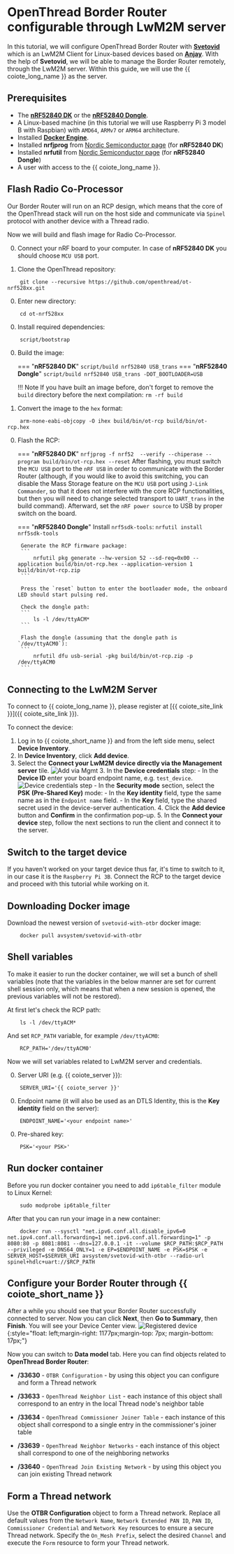 # OpenThread Border Router configurable through LwM2M server

In this tutorial, we will configure OpenThread Border Router with [**Svetovid**](https://github.com/AVSystem/Svetovid-raspberry-client) which is an LwM2M Client for Linux-based devices based on [**Anjay**](https://anjay.io).
With the help of **Svetovid**, we will be able to manage the Border Router remotely, through the LwM2M server. Within this guide, we will use the {{ coiote_long_name }} as the server.

## Prerequisites

- The [**nRF52840 DK**](https://www.nordicsemi.com/Products/Development-hardware/nrf52840-dk) or the [**nRF52840 Dongle**](https://www.nordicsemi.com/Products/Development-hardware/nrf52840-dongle).
- A Linux-based machine (in this tutorial we will use Raspberry Pi 3 model B with Raspbian) with `AMD64`, `ARMv7` or `ARM64` architecture.
- Installed [**Docker Engine**](https://docs.docker.com/engine/install/).
- Installed **nrfjprog** from [Nordic Semiconductor page](https://www.nordicsemi.com/Products/Development-tools/nrf-command-line-tools/download) (for **nRF52840 DK**)
- Installed **nrfutil** from [Nordic Semiconductor page](https://www.nordicsemi.com/Products/Development-tools/nRF-Util) (for **nRF52840 Dongle**)
- A user with access to the {{ coiote_long_name }}.

## Flash Radio Co-Processor

Our Border Router will run on an RCP design, which means that the core of the OpenThread stack will run on the host side and communicate via `Spinel` protocol with another device with a Thread radio.

Now we will build and flash image for Radio Co-Processor.

0. Connect your nRF board to your computer. In case of **nRF52840 DK** you should choose `MCU USB` port.

0. Clone the OpenThread repository:
```
    git clone --recursive https://github.com/openthread/ot-nrf528xx.git
```

0. Enter new directory:
```
    cd ot-nrf528xx
```

0. Install required dependencies:
```
    script/bootstrap
```

0. Build the image:

    === "**nRF52840 DK**"
        ```
            script/build nrf52840 USB_trans
        ```
    === "**nRF52840 Dongle**"
        ```
            script/build nrf52840 USB_trans -DOT_BOOTLOADER=USB
        ```

    !!! Note
        If you have built an image before, don't forget to remove the `build` directory before the next compilation:
        ```
            rm -rf build
        ```

0. Convert the image to the `hex` format:
```
    arm-none-eabi-objcopy -O ihex build/bin/ot-rcp build/bin/ot-rcp.hex
```

0. Flash the RCP:

    === "**nRF52840 DK**"
        ```
            nrfjprog -f nrf52  --verify --chiperase --program build/bin/ot-rcp.hex --reset
        ```
        After flashing, you must switch the `MCU USB` port to the `nRF USB` in order to communicate with the Border Router (although, if you would like to avoid this switching, you can disable the Mass Storage feature on the `MCU USB` port using `J-Link Commander`, so that it does not interfere with the core RCP functionalities, but then you will need to change selected transport to `UART_trans` in the build command). Afterward, set the `nRF power source` to USB by proper switch on the board.

    === "**nRF52840 Dongle**"
        Install `nrf5sdk-tools`:
        ```
            nrfutil install nrf5sdk-tools
        ```

        Generate the RCP firmware package:
        ```
            nrfutil pkg generate --hw-version 52 --sd-req=0x00 --application build/bin/ot-rcp.hex --application-version 1 build/bin/ot-rcp.zip
        ```

        Press the `reset` button to enter the bootloader mode, the onboard LED should start pulsing red.

        Check the dongle path:
        ```
            ls -l /dev/ttyACM*
        ```

        Flash the dongle (assuming that the dongle path is `/dev/ttyACM0`):
        ```
            nrfutil dfu usb-serial -pkg build/bin/ot-rcp.zip -p /dev/ttyACM0
        ```

## Connecting to the LwM2M Server

To connect to {{ coiote_long_name }}, please register at [{{ coiote_site_link }}]({{ coiote_site_link }}).

To connect the device:

1. Log in to {{ coiote_short_name }} and from the left side menu, select **Device Inventory**.
2. In **Device Inventory**, click **Add device**.
3. Select the **Connect your LwM2M device directly via the Management server** tile.
       ![Add via Mgmt](images/mgmt_tile.png "Add via Mgmt")
    3. In the **Device credentials** step:
         - In the **Device ID** enter your board endpoint name, e.g. `test_device`.
             ![Device credentials step](images/add_mgmt_quick.png "Device credentials step")
         - In the **Security mode** section, select the **PSK (Pre-Shared Key)** mode:
              - In the **Key identity** field, type the same name as in the `Endpoint name` field.
              - In the **Key** field, type the shared secret used in the device-server authentication.
    4. Click the **Add device** button and **Confirm** in the confirmation pop-up.
    5. In the **Connect your device** step, follow the next sections to run the client and connect it to the server.

## Switch to the target device

If you haven't worked on your target device thus far, it's time to switch to it, in our case it is the `Raspberry Pi 3B`. Connect the RCP to the target device and proceed with this tutorial while working on it.

## Downloading Docker image

Download the newest version of `svetovid-with-otbr` docker image:
```
    docker pull avsystem/svetovid-with-otbr
```

## Shell variables

To make it easier to run the docker container, we will set a bunch of shell variables (note that the variables in the below manner are set for current shell session only, which means that when a new session is opened, the previous variables will not be restored).

At first let's check the RCP path:
```
    ls -l /dev/ttyACM*
```

And set `RCP_PATH` variable, for example `/dev/ttyACM0`:
```
    RCP_PATH='/dev/ttyACM0'
```

Now we will set variables related to LwM2M server and credentials.

0. Server URI (e.g. {{ coiote_server }}):
```
    SERVER_URI='{{ coiote_server }}'
```

0. Endpoint name (it will also be used as an DTLS Identity, this is the **Key identity** field on the server):
```
    ENDPOINT_NAME='<your endpoint name>'
```

0. Pre-shared key:
```
    PSK='<your PSK>'
```

## Run docker container

Before you run docker container you need to add `ip6table_filter` module to Linux Kernel:
```
    sudo modprobe ip6table_filter
```

After that you can run your image in a new container:
```
    docker run --sysctl "net.ipv6.conf.all.disable_ipv6=0 net.ipv4.conf.all.forwarding=1 net.ipv6.conf.all.forwarding=1" -p 8080:80 -p 8081:8081 --dns=127.0.0.1 -it --volume $RCP_PATH:$RCP_PATH --privileged -e DNS64_ONLY=1 -e EP=$ENDPOINT_NAME -e PSK=$PSK -e SERVER_HOST=$SERVER_URI avsystem/svetovid-with-otbr --radio-url spinel+hdlc+uart://$RCP_PATH
```

## Configure your Border Router through {{ coiote_short_name }}

After a while you should see that your Border Router successfully connected to server. Now you can click **Next**, then **Go to Summary**, then **Finish**. You will see your Device Center view.
![Registered device](images/registered_device.png "Registered device"){:style="float: left;margin-right: 1177px;margin-top: 7px; margin-bottom: 17px;"}

Now you can switch to **Data model** tab. Here you can find objects related to **OpenThread Border Router**:

* **/33630** - `OTBR Configuration` - by using this object you can configure and form a Thread network

* **/33633** - `OpenThread Neighbor List` - each instance of this object shall correspond to an entry in the local Thread node's neighbor table

* **/33634** - `OpenThread Commissioner Joiner Table` - each instance of this object shall correspond to a single entry in the commissioner's joiner table

* **/33639** - `OpenThread Neighbor Networks` - each instance of this object shall correspond to one of the neighboring networks

* **/33640** - `OpenThread Join Existing Network` - by using this object you can join existing Thread network

## Form a Thread network

Use the **OTBR Configuration** object to form a Thread network. Replace all default values from the `Network Name`, `Network Extended PAN ID`, `PAN ID`, `Commissioner Credential` and `Network Key` resources to ensure a secure Thread network. Specify the `On_Mesh Prefix`, select the desired `Channel` and execute the `Form` resource to form your Thread network.
